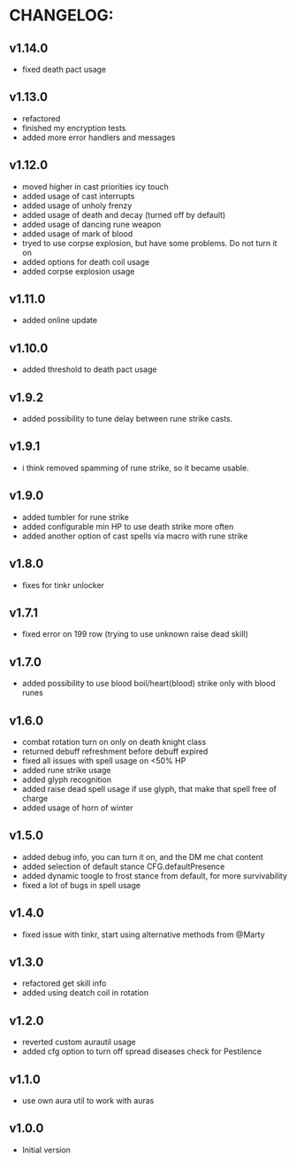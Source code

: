 # CHANGELOG:
## v1.14.0
- fixed death pact usage
## v1.13.0
- refactored
- finished my encryption tests
- added more error handlers and messages 
## v1.12.0
- moved higher in cast priorities icy touch
- added usage of cast interrupts
- added usage of unholy frenzy
- added usage of death and decay (turned off by default)
- added usage of dancing rune weapon
- added usage of mark of blood
- tryed to use corpse explosion, but have some problems. Do not turn it on
- added options for death coil usage
- added corpse explosion usage
## v1.11.0
- added online update
## v1.10.0
- added threshold to death pact usage
## v1.9.2
- added possibility to tune delay between rune strike casts.
## v1.9.1
- i think removed spamming of rune strike, so it became usable.
## v1.9.0
- added tumbler for rune strike
- added configurable min HP to use death strike more often
- added another option of cast spells via macro with rune strike
## v1.8.0
- fixes for tinkr unlocker
## v1.7.1
- fixed error on 199 row (trying to use unknown raise dead skill)
## v1.7.0
- added possibility to use blood boil/heart(blood) strike only with blood runes
## v1.6.0
- combat rotation turn on only on death knight class
- returned debuff refreshment before debuff expired
- fixed all issues with spell usage on <50% HP
- added rune strike usage
- added glyph recognition
- added raise dead spell usage if use glyph, that make that spell free of charge
- added usage of horn of winter
## v1.5.0
- added debug info, you can turn it on, and the DM me chat content
- added selection of default stance CFG.defaultPresence
- added dynamic toogle to frost stance from default, for more survivability
- fixed a lot of bugs in spell usage
## v1.4.0
- fixed issue with tinkr, start using alternative methods from @Marty
## v1.3.0
- refactored get skill info
- added using deatch coil in rotation
## v1.2.0
- reverted custom aurautil usage
- added cfg option to turn off spread diseases check for Pestilence
## v1.1.0
- use own aura util to work with auras
## v1.0.0
- Initial version